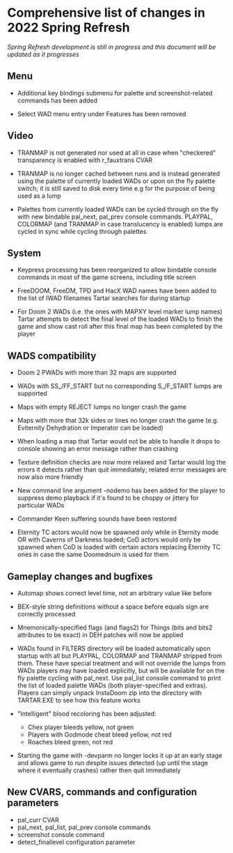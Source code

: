 # Comprehensive list of changes in 2022 Spring Refresh

_Spring Refresh development is still in progress and this document will be updated as it progresses_

## Menu

- Additional key bindings submenu for palette and screenshot-related commands has been added

- Select WAD menu entry under Features has been removed

## Video

- TRANMAP is not generated nor used at all in case when "checkered" transparency is enabled with r_fauxtrans CVAR

- TRANMAP is no longer cached between runs and is instead generated using the palette of currently loaded WADs or upon on the fly palette switch; it is still saved to disk every time e.g for the purpose of being used as a lump

- Palettes from currently loaded WADs can be cycled through on the fly with new bindable pal_next, pal_prev console commands. PLAYPAL, COLORMAP (and TRANMAP in case translucency is enabled) lumps are cycled in sync while cycling through palettes

## System

- Keypress processing has been reorganized to allow bindable console commands in most of the game screens, including title screen

- FreeDOOM, FreeDM, TPD and HacX WAD names have been added to the list of IWAD filenames Tartar searches for during startup

- For Doom 2 WADs (i.e. the ones with MAPXY level marker lump names) Tartar attempts to detect the final level of the loaded WADs to finish the game and show cast roll after this final map has been completed by the player

## WADS compatibility

- Doom 2 PWADs with more than 32 maps are supported

- WADs with SS_/FF_START but no corresponding S_/F_START lumps are supported

- Maps with empty REJECT lumps no longer crash the game

- Maps with more that 32k sides or lines no longer crash the game (e.g. Eviternity Dehydration or Imperator can be loaded)

- When loading a map that Tartar would not be able to handle it drops to console showing an error message rather than crashing

- Texture definition checks are now more relaxed and Tartar would log the errors it detects rather than quit immediately; related error messages are now also more friendly

- New command line argument -nodemo has been added for the player to suppress demo playback if it's found to be choppy or jittery for particular WADs

- Commander Keen suffering sounds have been restored

- Eternity TC actors would now be spawned only while in Eternity mode OR with Caverns of Darkness loaded; CoD actors would only be spawned when CoD is loaded with certain actors replacing Eternity TC ones in case the same Doomednum is used for them

## Gameplay changes and bugfixes

- Automap shows correct level time, not an arbitrary value like before

- BEX-style string definitions without a space before equals sign are correctly processed

- Mnemonically-specified flags (and flags2) for Things (bits and bits2 attributes to be exact) in DEH patches will now be applied

- WADs found in FILTERS directory will be loaded automatically upon startup with all but PLAYPAL, COLORMAP and TRANMAP stripped from them. These have special treatment and will not override the lumps from WADs players may have loaded explicitly, but will be available for on the fly palette cycling with pal_next. Use pal_list console command to print the list of loaded palette WADs (both player-specified and extras). Players can simply unpack InstaDoom zip into the directory with TARTAR.EXE to see how this feature works

- "Intelligent" blood recoloring has been adjusted:
    - Chex player bleeds yellow, not green
    - Players with Godmode cheat bleed yellow, not red
    - Roaches bleed green, not red

- Starting the game with -devparm no longer locks it up at an early stage and allows game to run despite issues detected  (up until the stage where it eventually crashes) rather then quit immediately

## New CVARS, commands and configuration parameters

- pal_curr CVAR
- pal_next, pal_list, pal_prev console commands
- screenshot console command
- detect_finallevel configuration parameter
